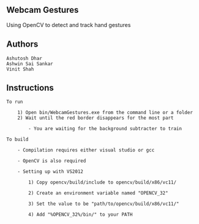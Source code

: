 Webcam Gestures
---------------

Using OpenCV to detect and track hand gestures

Authors
-------

    Ashutosh Dhar
    Ashwin Sai Sankar
    Vinit Shah

Instructions
------------

    To run

        1) Open bin/WebcamGestures.exe from the command line or a folder
        2) Wait until the red border disappears for the most part

            - You are waiting for the background subtracter to train

    To build

        - Compilation requires either visual studio or gcc

        - OpenCV is also required

        - Setting up with VS2012

            1) Copy opencv/build/include to opencv/build/x86/vc11/

            2) Create an environment variable named "OPENCV_32"

            3) Set the value to be "path/to/opencv/build/x86/vc11/"

            4) Add "%OPENCV_32%/bin/" to your PATH

